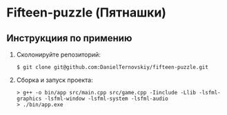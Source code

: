 # Fifteen-puzzle (Пятнашки)
## Инструкциия по примению
1. Сколонируйте репозиторий:
    ```
    $ git clone git@github.com:DanielTernovskiy/fifteen-puzzle.git
    ```
2. Сборка и запуск проекта:
    ```
   > g++ -o bin/app src/main.cpp src/game.cpp -Iinclude -Llib -lsfml-graphics -lsfml-window -lsfml-system -lsfml-audio
   > ./bin/app.exe
    ```